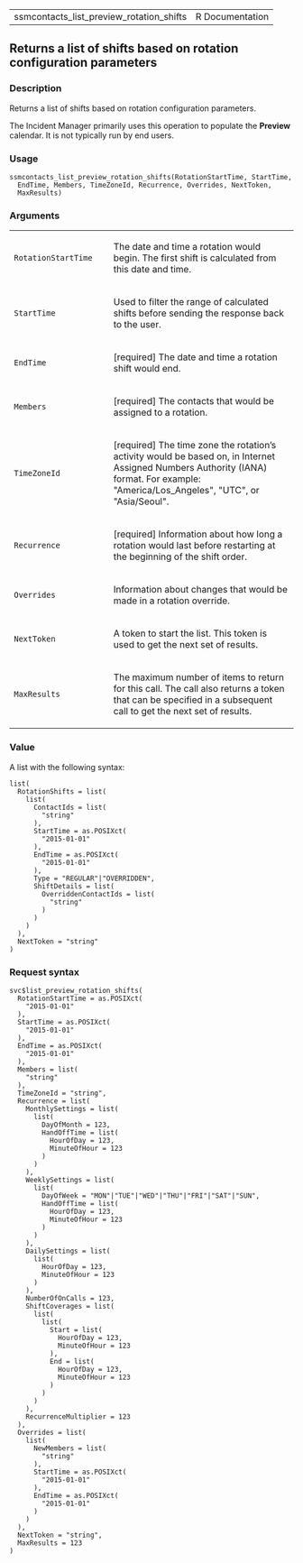 <table style="width: 100%;">
<tbody>
<tr class="odd">
<td>ssmcontacts_list_preview_rotation_shifts</td>
<td style="text-align: right;">R Documentation</td>
</tr>
</tbody>
</table>

## Returns a list of shifts based on rotation configuration parameters

### Description

Returns a list of shifts based on rotation configuration parameters.

The Incident Manager primarily uses this operation to populate the
**Preview** calendar. It is not typically run by end users.

### Usage

    ssmcontacts_list_preview_rotation_shifts(RotationStartTime, StartTime,
      EndTime, Members, TimeZoneId, Recurrence, Overrides, NextToken,
      MaxResults)

### Arguments

<table>
<colgroup>
<col style="width: 35%" />
<col style="width: 65%" />
</colgroup>
<tbody>
<tr class="odd">
<td><code
id="ssmcontacts_list_preview_rotation_shifts_:_RotationStartTime">RotationStartTime</code></td>
<td><p>The date and time a rotation would begin. The first shift is
calculated from this date and time.</p></td>
</tr>
<tr class="even">
<td><code
id="ssmcontacts_list_preview_rotation_shifts_:_StartTime">StartTime</code></td>
<td><p>Used to filter the range of calculated shifts before sending the
response back to the user.</p></td>
</tr>
<tr class="odd">
<td><code
id="ssmcontacts_list_preview_rotation_shifts_:_EndTime">EndTime</code></td>
<td><p>[required] The date and time a rotation shift would end.</p></td>
</tr>
<tr class="even">
<td><code
id="ssmcontacts_list_preview_rotation_shifts_:_Members">Members</code></td>
<td><p>[required] The contacts that would be assigned to a
rotation.</p></td>
</tr>
<tr class="odd">
<td><code
id="ssmcontacts_list_preview_rotation_shifts_:_TimeZoneId">TimeZoneId</code></td>
<td><p>[required] The time zone the rotation’s activity would be based
on, in Internet Assigned Numbers Authority (IANA) format. For example:
"America/Los_Angeles", "UTC", or "Asia/Seoul".</p></td>
</tr>
<tr class="even">
<td><code
id="ssmcontacts_list_preview_rotation_shifts_:_Recurrence">Recurrence</code></td>
<td><p>[required] Information about how long a rotation would last
before restarting at the beginning of the shift order.</p></td>
</tr>
<tr class="odd">
<td><code
id="ssmcontacts_list_preview_rotation_shifts_:_Overrides">Overrides</code></td>
<td><p>Information about changes that would be made in a rotation
override.</p></td>
</tr>
<tr class="even">
<td><code
id="ssmcontacts_list_preview_rotation_shifts_:_NextToken">NextToken</code></td>
<td><p>A token to start the list. This token is used to get the next set
of results.</p></td>
</tr>
<tr class="odd">
<td><code
id="ssmcontacts_list_preview_rotation_shifts_:_MaxResults">MaxResults</code></td>
<td><p>The maximum number of items to return for this call. The call
also returns a token that can be specified in a subsequent call to get
the next set of results.</p></td>
</tr>
</tbody>
</table>

### Value

A list with the following syntax:

    list(
      RotationShifts = list(
        list(
          ContactIds = list(
            "string"
          ),
          StartTime = as.POSIXct(
            "2015-01-01"
          ),
          EndTime = as.POSIXct(
            "2015-01-01"
          ),
          Type = "REGULAR"|"OVERRIDDEN",
          ShiftDetails = list(
            OverriddenContactIds = list(
              "string"
            )
          )
        )
      ),
      NextToken = "string"
    )

### Request syntax

    svc$list_preview_rotation_shifts(
      RotationStartTime = as.POSIXct(
        "2015-01-01"
      ),
      StartTime = as.POSIXct(
        "2015-01-01"
      ),
      EndTime = as.POSIXct(
        "2015-01-01"
      ),
      Members = list(
        "string"
      ),
      TimeZoneId = "string",
      Recurrence = list(
        MonthlySettings = list(
          list(
            DayOfMonth = 123,
            HandOffTime = list(
              HourOfDay = 123,
              MinuteOfHour = 123
            )
          )
        ),
        WeeklySettings = list(
          list(
            DayOfWeek = "MON"|"TUE"|"WED"|"THU"|"FRI"|"SAT"|"SUN",
            HandOffTime = list(
              HourOfDay = 123,
              MinuteOfHour = 123
            )
          )
        ),
        DailySettings = list(
          list(
            HourOfDay = 123,
            MinuteOfHour = 123
          )
        ),
        NumberOfOnCalls = 123,
        ShiftCoverages = list(
          list(
            list(
              Start = list(
                HourOfDay = 123,
                MinuteOfHour = 123
              ),
              End = list(
                HourOfDay = 123,
                MinuteOfHour = 123
              )
            )
          )
        ),
        RecurrenceMultiplier = 123
      ),
      Overrides = list(
        list(
          NewMembers = list(
            "string"
          ),
          StartTime = as.POSIXct(
            "2015-01-01"
          ),
          EndTime = as.POSIXct(
            "2015-01-01"
          )
        )
      ),
      NextToken = "string",
      MaxResults = 123
    )
